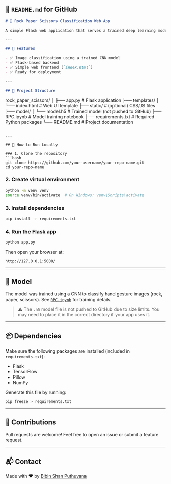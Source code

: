 


## 📘 `README.md` for GitHub

```markdown
# 🧠 Rock Paper Scissors Classification Web App

A simple Flask web application that serves a trained deep learning model to classify images as rock, paper, or scissors. Built with TensorFlow, Flask, and HTML.

---

## 🚀 Features

- ✅ Image classification using a trained CNN model
- ✅ Flask-based backend
- ✅ Simple web frontend (`index.html`)
- ✅ Ready for deployment

---

## 📁 Project Structure

```

rock\_paper\_scissors/
│
├── app.py              # Flask application
├── templates/
│   └── index.html      # Web UI template
├── static/             # (optional) CSS/JS files
├── model/
│   └── model.h5        # Trained model (not pushed to GitHub)
├── RPC.ipynb           # Model training notebook
├── requirements.txt    # Required Python packages
└── README.md           # Project documentation

````

---

## 🔧 How to Run Locally

### 1. Clone the repository
```bash
git clone https://github.com/your-username/your-repo-name.git
cd your-repo-name
````

### 2. Create virtual environment

```bash
python -m venv venv
source venv/bin/activate  # On Windows: venv\Scripts\activate
```

### 3. Install dependencies

```bash
pip install -r requirements.txt
```

### 4. Run the Flask app

```bash
python app.py
```

Then open your browser at:

```
http://127.0.0.1:5000/
```

---

## 🧠 Model

The model was trained using a CNN to classify hand gesture images (rock, paper, scissors). See [`RPC.ipynb`](RPC.ipynb) for training details.

> ⚠️ The `.h5` model file is not pushed to GitHub due to size limits. You may need to place it in the correct directory if your app uses it.

---

## 📦 Dependencies

Make sure the following packages are installed (included in `requirements.txt`):

* Flask
* TensorFlow
* Pillow
* NumPy

Generate this file by running:

```bash
pip freeze > requirements.txt
```

---


## 🤝 Contributions

Pull requests are welcome! Feel free to open an issue or submit a feature request.

---


## 📬 Contact

Made with ❤️ by [Bibin Shan Puthuvana](https://github.com/bibinshan)

```

